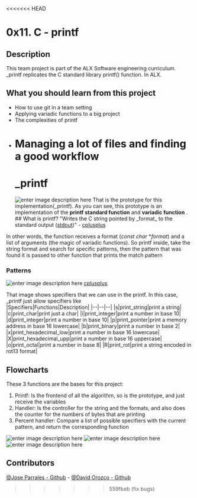 <<<<<<< HEAD

# 0x11. C - printf

## Description

This team project is part of the ALX Software engineering curriculum. \_printf replicates the C standard library printf() function. In ALX.

## What you should learn from this project

- How to use git in a team setting
- Applying variadic functions to a big project
- The complexities of printf
- # Managing a lot of files and finding a good workflow
  # _printf  
  ![enter image description here](https://i.imgur.com/y79WiDr.png)
  That is the prototype for this implementation(\_printf). As you can see, this prototype is an implementation of the **printf standard function** and **variadic function** . ## What is printf? "Writes the C string pointed by \_format_ to the standard output ([stdout](http://www.cplusplus.com/stdout))" - [cplusplus](http://www.cplusplus.com/reference/cstdio/printf/)

In other words, the function receives a format (_const char_ \*_format_) and a list of arguments (the magic of variadic functions). So printf inside, take the string format and search for specific patterns, then the pattern that was found it is passed to other function that prints the match pattern

### Patterns

![enter image description here](https://i.imgur.com/vmU0FhC.png)
[cplusplus](http://www.cplusplus.com/reference/cstdio/printf)

That image shows specifiers that we can use in the printf. In this case, \_printf just allow specifiers like  
|Specifiers|Functions|Description|
|--|--|--|
|s|print_string|print a string|
|c|print_char|print just a char|
|i|print_integer|print a number in base 10|
|d|print_integer|print a number in base 10|
|p|print_pointer|print a memory address in base 16 lowercase|
|b|print_binary|print a number in base 2|
|x|print_hexadecimal_low|print a number in base 16 lowercase|
|X|print_hexadecimal_upp|print a number in base 16 uppercase|
|o|print_octal|print a number in base 8|
|R|print_rot|print a string encoded in rot13 format|

## Flowcharts

These 3 functions are the bases for this project:

1.  Printf: Is the frontend of all the algorithm, so is the prototype, and just receive the variables
2.  Handler: Is the controller for the string and the formats, and also does the counter for the numbers of bytes that are printing
3.  Percent handler: Compare a list of possible specifiers with the current pattern, and return the corresponding function

![enter image description here](https://i.imgur.com/SjqIUs7.png) ![enter image description here](https://i.imgur.com/ouUh2G4.png)
![enter image description here](https://i.imgur.com/90TRtGH.png)

## Contributors

[@Jose Parrales - Github](https://github.com/JParrales) - [@David Orozco - Github](https://github.com/davixcky)

> > > > > > > 559fbeb (fix bugs)
